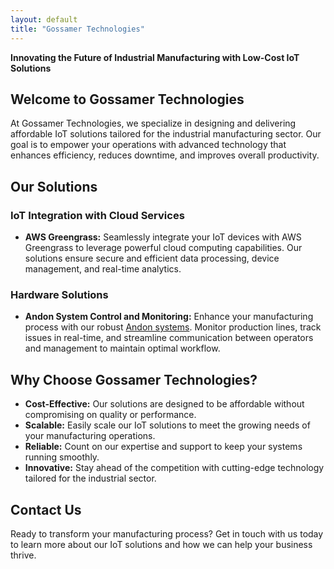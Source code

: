 ```yaml
---
layout: default
title: "Gossamer Technologies"
---
```


**Innovating the Future of Industrial Manufacturing with Low-Cost IoT Solutions**

## Welcome to Gossamer Technologies

At Gossamer Technologies, we specialize in designing and delivering affordable IoT solutions tailored for the industrial manufacturing sector. Our goal is to empower your operations with advanced technology that enhances efficiency, reduces downtime, and improves overall productivity.

## Our Solutions

### IoT Integration with Cloud Services
- **AWS Greengrass:** Seamlessly integrate your IoT devices with AWS Greengrass to leverage powerful cloud computing capabilities. Our solutions ensure secure and efficient data processing, device management, and real-time analytics.

### Hardware Solutions
- **Andon System Control and Monitoring:** Enhance your manufacturing process with our robust [Andon systems](/andon). Monitor production lines, track issues in real-time, and streamline communication between operators and management to maintain optimal workflow.

## Why Choose Gossamer Technologies?
- **Cost-Effective:** Our solutions are designed to be affordable without compromising on quality or performance.
- **Scalable:** Easily scale our IoT solutions to meet the growing needs of your manufacturing operations.
- **Reliable:** Count on our expertise and support to keep your systems running smoothly.
- **Innovative:** Stay ahead of the competition with cutting-edge technology tailored for the industrial sector.

## Contact Us
Ready to transform your manufacturing process? Get in touch with us today to learn more about our IoT solutions and how we can help your business thrive.
